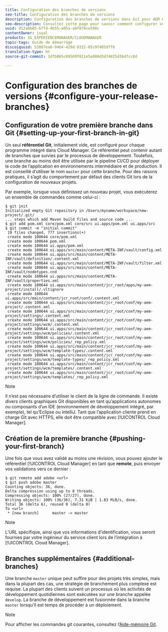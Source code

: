 ```yaml
---
title: Configuration des branches de versions
seo-title: Configuration des branches de versions
description: Configuration des branches de versions dans Git pour AEM Cloud Manager
seo-description: Consultez cette page pour savoir comment configurer vos branches de versions dans Git.
uuid: d12a8b85-b7fd-4b55-a05a-a0f874ce598c
contentOwner: jsyal
products: SG_EXPERIENCEMANAGER/CLOUDMANAGER
topic-tags: Guide de démarrage
discoiquuid: 53807ea6-9464-429d-9322-85c9f405dff6
translation-type: ht
source-git-commit: 1dfb065c09569f811e5a006d3d74825d3bd7cc8d

---
```



# Configuration des branches de versions {#configure-your-release-branches}

## Configuration de votre première branche dans Git {#setting-up-your-first-branch-in-git}

Un seul **référentiel Git**, initialement vide, est configuré pour chaque programme intégré dans Cloud Manager. Ce référentiel peut contenir autant de branches que suivies par le processus de développement. Toutefois, une branche au moins doit être utilisée par le pipeline CI/CD pour déployer le code de l’application en environnements intermédiaire et de production. Il est conseillé d’utiliser le nom `master` pour cette branche. Pour des raisons pratiques, il s’agit du comportement par défaut des clients Git lors de la configuration de nouveaux projets.

Par exemple, lorsque vous définissez un nouveau projet, vous exécuterez un ensemble de commandes comme celui-ci :

```shell
$ git init
Initialized empty Git repository in /Users/myname/workspace/new-project/.git/
... steps which add Maven build files and source code ...
$ git add pom.xml core/pom.xml core/src ui.apps/pom.xml ui.apps/src
$ git commit -m "initial commit"
 19 files changed, 777 insertions(+)
 create mode 100644 core/pom.xml
 create mode 100644 pom.xml
 create mode 100644 ui.apps/pom.xml
 create mode 100644 ui.apps/src/main/content/META-INF/vault/config.xml
 create mode 100644 ui.apps/src/main/content/META-INF/vault/definition/.content.xml
 create mode 100644 ui.apps/src/main/content/META-INF/vault/filter.xml
 create mode 100644 ui.apps/src/main/content/META-INF/vault/nodetypes.cnd
 create mode 100644 ui.apps/src/main/content/META-INF/vault/properties.xml
 create mode 100644 ui.apps/src/main/content/jcr_root/apps/my-aem-project/install/.vltignore
 create mode 100644 ui.apps/src/main/content/jcr_root/conf/.content.xml
 create mode 100644 ui.apps/src/main/content/jcr_root/conf/my-aem-project/.content.xml
 create mode 100644 ui.apps/src/main/content/jcr_root/conf/my-aem-project/settings/.content.xml
 create mode 100644 ui.apps/src/main/content/jcr_root/conf/my-aem-project/settings/wcm/.content.xml
 create mode 100644 ui.apps/src/main/content/jcr_root/conf/my-aem-project/settings/wcm/policies/.content.xml
 create mode 100644 ui.apps/src/main/content/jcr_root/conf/my-aem-project/settings/wcm/policies/_rep_policy.xml
 create mode 100644 ui.apps/src/main/content/jcr_root/conf/my-aem-project/settings/wcm/template-types/.content.xml
 create mode 100644 ui.apps/src/main/content/jcr_root/conf/my-aem-project/settings/wcm/template-types/_rep_policy.xml
 create mode 100644 ui.apps/src/main/content/jcr_root/conf/my-aem-project/settings/wcm/templates/.content.xml
 create mode 100644 ui.apps/src/main/content/jcr_root/conf/my-aem-project/settings/wcm/templates/_rep_policy.xml
```

>[!NOTE]
>
>Il n’est pas nécessaire d’utiliser le client de la ligne de commande. Il existe divers clients graphiques Git disponibles en tant qu’applications autonomes ou composants d’un IDE (environnement de développement intégré, par exemple), tel qu’Eclipse ou intelliJ. Tant que l’application cliente prend en charge Git avec HTTPS, elle doit être compatible avec [!UICONTROL Cloud Manager].

## Création de la première branche {#pushing-your-first-branch}

Une fois que vous avez validé au moins une révision, vous pouvez ajouter le référentiel [!UICONTROL Cloud Manager] en tant que **remote**, puis envoyer vos validations vers ce dernier :

```shell
$ git remote add adobe <url>
$ git push adobe master
Counting objects: 36, done.
Delta compression using up to 8 threads.
Compressing objects: 100% (27/27), done.
Writing objects: 100% (36/36), 7.31 KiB | 1.83 MiB/s, done.
Total 36 (delta 6), reused 0 (delta 0)
To <url>
 * [new branch]      master -> master
```

>[!NOTE]
>
>L’URL spécifique, ainsi que vos informations d’identification, vous seront fournies par votre ingénieur du service client lors de l’intégration à [!UICONTROL Cloud Manager].

## Branches supplémentaires {#additional-branches}

Une branche `master` unique peut suffire pour des projets très simples, mais dans la plupart des cas, une stratégie de branchement plus complexe est requise. La plupart des clients suivent un processus où les activités de développement quotidiennes sont exécutées sur une branche appelée `develop`. La branche de développement est fusionnée dans la branche `master` lorsqu’il est temps de procéder à un déploiement.

>[!NOTE]
>
>Pour afficher les commandes git courantes, consultez l’[Aide-mémoire Git](https://services.github.com/on-demand/downloads/github-git-cheat-sheet.pdf).

